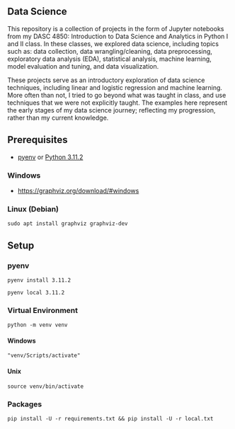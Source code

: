 ## Data Science

This repository is a collection of projects in the form of Jupyter notebooks from my DASC 4850: Introduction to Data Science and Analytics in Python I and II class. In these classes, we explored data science, including topics such as: data collection, data wrangling/cleaning, data preprocessing, exploratory data analysis (EDA), statistical analysis, machine learning, model evaluation and tuning, and data visualization.

These projects serve as an introductory exploration of data science techniques, including linear and logistic regression and machine learning. More often than not, I tried to go beyond what was taught in class, and use techniques that we were not explicitly taught. The examples here represent the early stages of my data science journey; reflecting my progression, rather than my current knowledge.

## Prerequisites

* [pyenv](https://github.com/pyenv/pyenv) or [Python 3.11.2](https://www.python.org/downloads/)

### Windows

* https://graphviz.org/download/#windows

### Linux (Debian)

```
sudo apt install graphviz graphviz-dev
```

## Setup

### pyenv

```
pyenv install 3.11.2
```

```
pyenv local 3.11.2
```

### Virtual Environment

```
python -m venv venv
```

#### Windows

```
"venv/Scripts/activate"
```

#### Unix

```
source venv/bin/activate
```

### Packages

```
pip install -U -r requirements.txt && pip install -U -r local.txt
```
